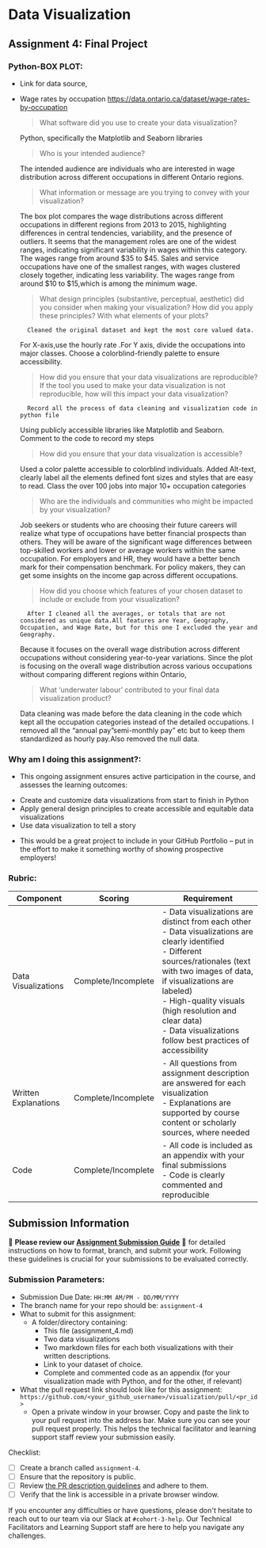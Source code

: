 # Data Visualization

## Assignment 4: Final Project

### Python-BOX PLOT:

- Link for data source,
- 
	Wage rates by occupation https://data.ontario.ca/dataset/wage-rates-by-occupation

    > What software did you use to create your data visualization?
    > 
	Python, specifically the Matplotlib and Seaborn libraries

    > Who is your intended audience?
    > 
	The intended audience are individuals who are interested in wage distribution across different occupations in different Ontario regions.
    
    > What information or message are you trying to convey with your visualization?
    > 
	The box plot compares the wage distributions across different occupations in different regions from 2013 to 2015, highlighting differences in central tendencies, variability, and the presence of outliers.
 	It seems that the management roles are one of the widest ranges, indicating significant variability in wages within this category. The wages range from around $35 to $45. 
  	Sales and service occupations have one of the smallest ranges, with wages clustered closely together, indicating less variability. The wages range from around $10 to $15,which is among the minimum wage. 
    
    > What design principles (substantive, perceptual, aesthetic) did you consider when making your visualization? How did you apply these principles? With what elements of your plots?
    >
    	Cleaned the original dataset and kept the most core valued data. 
	For X-axis,use the hourly rate .For Y axis, divide the occupations into major classes.
	Choose a colorblind-friendly palette to ensure accessibility. 

	
    > How did you ensure that your data visualizations are reproducible? If the tool you used to make your data visualization is not reproducible, how will this impact your data visualization?
    > 
    	Record all the process of data cleaning and visualization code in python file
	Using publicly accessible libraries like Matplotlib and Seaborn.
	Comment to the code to record my steps


    > How did you ensure that your data visualization is accessible?
    > 
	Used a color palette accessible to colorblind individuals.
	Added Alt-text, clearly label all the elements
	defined font sizes and styles that are easy to read.
	Class the over 100 jobs into major 10+ occupation categories

    
    > Who are the individuals and communities who might be impacted by your visualization?
    > 
	Job seekers or students who are choosing their future careers will realize what type of occupations have better financial prospects than others.
	They will be aware of the significant wage differences between top-skilled workers and lower or average workers within the same occupation.
	For employers and HR, they would have a better bench mark for their compensation benchmark.
	For policy makers, they can get some insights on the income gap across different occupations.

    > How did you choose which features of your chosen dataset to include or exclude from your visualization?
    >
    	After I cleaned all the averages, or totals that are not considered as unique data.All features are Year, Geography, Occupation, and Wage Rate, but for this one I excluded the year and Geography.  
	Because it focuses on the overall wage distribution across different occupations without considering year-to-year variations.
	Since the plot is focusing on the overall wage distribution across various occupations without comparing different regions within Ontario,


    > What ‘underwater labour’ contributed to your final data visualization product?
    > 
	 Data cleaning was made before the data cleaning in the code which kept all the occupation categories instead of the detailed occupations. 
  	I removed all the “annual pay”semi-monthly pay” etc but to keep them standardized as hourly pay.Also removed the null data.


 
### Why am I doing this assignment?:  
- This ongoing assignment ensures active participation in the course, and assesses the learning outcomes: 
* Create and customize data visualizations from start to finish in Python
* Apply general design principles to create accessible and equitable data visualizations
* Use data visualization to tell a story  
- This would be a great project to include in your GitHub Portfolio – put in the effort to make it something worthy of showing prospective employers!

### Rubric:

| Component         | Scoring  | Requirement                                                                 |
|-------------------|----------|-----------------------------------------------------------------------------|
| Data Visualizations | Complete/Incomplete | - Data visualizations are distinct from each other<br>- Data visualizations are clearly identified<br>- Different sources/rationales (text with two images of data, if visualizations are labeled)<br>- High-quality visuals (high resolution and clear data)<br>- Data visualizations follow best practices of accessibility |
| Written Explanations | Complete/Incomplete | - All questions from assignment description are answered for each visualization<br>- Explanations are supported by course content or scholarly sources, where needed |
| Code              | Complete/Incomplete | - All code is included as an appendix with your final submissions<br>- Code is clearly commented and reproducible |

## Submission Information

🚨 **Please review our [Assignment Submission Guide](https://github.com/UofT-DSI/onboarding/blob/main/onboarding_documents/submissions.md)** 🚨 for detailed instructions on how to format, branch, and submit your work. Following these guidelines is crucial for your submissions to be evaluated correctly.

### Submission Parameters:
* Submission Due Date: `HH:MM AM/PM - DD/MM/YYYY`
* The branch name for your repo should be: `assignment-4`
* What to submit for this assignment:
    * A folder/directory containing:
        * This file (assignment_4.md)
        * Two data visualizations 
        * Two markdown files for each both visualizations with their written descriptions.
        * Link to your dataset of choice.
        * Complete and commented code as an appendix (for your visualization made with Python, and for the other, if relevant) 
* What the pull request link should look like for this assignment: `https://github.com/<your_github_username>/visualization/pull/<pr_id>`
    * Open a private window in your browser. Copy and paste the link to your pull request into the address bar. Make sure you can see your pull request properly. This helps the technical facilitator and learning support staff review your submission easily.

Checklist:
- [ ] Create a branch called `assignment-4`.
- [ ] Ensure that the repository is public.
- [ ] Review [the PR description guidelines](https://github.com/UofT-DSI/onboarding/blob/main/onboarding_documents/submissions.md#guidelines-for-pull-request-descriptions) and adhere to them.
- [ ] Verify that the link is accessible in a private browser window.

If you encounter any difficulties or have questions, please don't hesitate to reach out to our team via our Slack at `#cohort-3-help`. Our Technical Facilitators and Learning Support staff are here to help you navigate any challenges.
